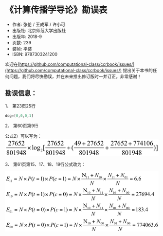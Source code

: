 # 《计算传播学导论》勘误表

- 作者: 张伦 / 王成军 / 许小可
- 出版社: 北京师范大学出版社
- 出版年: 2018-9
- 页数: 239
- 装帧: 平装
- ISBN: 9787303241200

欢迎在[https://github.com/computational-class/ccrbook/issues/](https://github.com/computational-class/ccrbook/issues/) 提出关于本书的任何问题，我们将尽快勘误，并在未来推出修订版时一并订正。非常感谢！



## 勘误信息：

1、 第23页25行

```python
dog=[0,0,0,1]
```
2、 第60页第9行

公式2）可以写为：
![](./img/p60.png)

3、 第61页第15、17、18、19行公式改为：

![](./img/p61.png)
